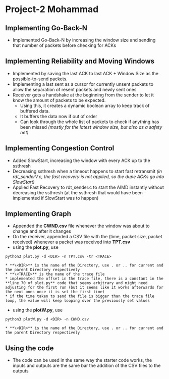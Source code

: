 # Project-2 Mohammad


## Implementing Go-Back-N


* Implemented Go-Back-N by increasing the window size and sending that number of packets before checking for ACKs


## Implementing Reliability and Moving Windows


* Implemented by saving the last ACK to last ACK + Window Size as the possible-to-send packets.
* Implementing a last sent as a cursor for currently unsent packets to allow the separation of resent packets and newly sent ones
* Receiver gets a handshake at the beginning from the sender to let it know the amount of packets to be expected.
    * Using this, it creates a dynamic boolean array to keep track of buffered data.
    * It buffers the data now if out of order
    * Can look through the whole list of packets to check if anything has been missed *(mostly for the latest window size, but also as a safety net)*


## Implementing Congestion Control


* Added SlowStart, increasing the window with every ACK up to the ssthresh
* Decreasing ssthresh when a timeout happens to start fast retransmit *(in rdt_senderV.c, the fast recovery is not applied, so the dupe ACKs go into SlowStart)*
* Applied Fast Recovery to rdt_sender.c to start the AIMD instantly without decreasing the ssthresh (at the ssthresh that would have been implemented if SlowStart was to happen)


## Implementing Graph


* Appended the **CWND.csv** file whenever the window was about to change and after it changes
* On the receiver, appended a CSV file with the (time, packet size, packet received) whenever a packet was received into **TPT.csv**
* using the **plot.py**, use
```
python3 plot.py -d <DIR> -n TPT.csv -tr <TRACE>
```
    * **\<DIR>** is the name of the Directory, use . or .. for current and the parent Directory respectively
    * **\<TRACE>** is the name of the trace file
    * implemented the offset in the trace file, there is a constant in the **line 70 of plot.py** code that seems arbitrary and might need adjusting for the first run (but it seems like it works afterwards for the next ones once it is set the first time)
    * if the time taken to send the file is bigger than the trace file loop, the value will keep looping over the previously set values
* using the **plotW.py**, use
```
python3 plotW.py -d <DIR> -n CWND.csv
```
    * **\<DIR>** is the name of the Directory, use . or .. for current and the parent Directory respectively


## Using the code


* The code can be used in the same way the starter code works, the inputs and outputs are the same bar the addition of the CSV files to the outputs
